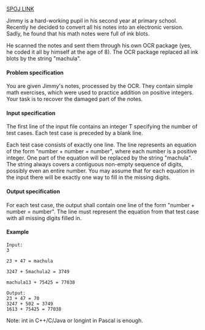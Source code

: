 [SPOJ LINK](http://www.spoj.com/problems/ABSYS/)

Jimmy is a hard-working pupil in his second year at primary school. Recently he decided to convert all his notes into an electronic version. Sadly, he found that his math notes were full of ink blots.

He scanned the notes and sent them through his own OCR package (yes, he coded it all by himself at the age of 8). The OCR package replaced all ink blots by the string "machula".

#### Problem specification

You are given Jimmy's notes, processed by the OCR. They contain simple math exercises, which were used to practice addition on positive integers. Your task is to recover the damaged part of the notes.

#### Input specification

The first line of the input file contains an integer T specifying the number of test cases. Each test case is preceded by a blank line.

Each test case consists of exactly one line. The line represents an equation of the form "number + number = number", where each number is a positive integer. One part of the equation will be replaced by the string "machula". The string always covers a contiguous non-empty sequence of digits, possibly even an entire number. You may assume that for each equation in the input there will be exactly one way to fill in the missing digits.

#### Output specification

For each test case, the output shall contain one line of the form "number + number = number". The line must represent the equation from that test case with all missing digits filled in.

#### Example

```
Input:
3

23 + 47 = machula

3247 + 5machula2 = 3749

machula13 + 75425 = 77038

Output:
23 + 47 = 70
3247 + 502 = 3749
1613 + 75425 = 77038
```

Note: int in C++/C/Java or longint in Pascal is enough.
